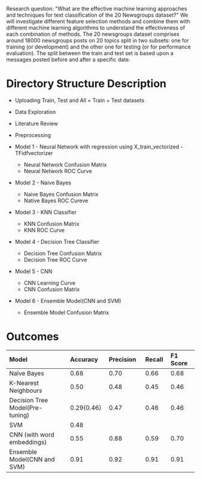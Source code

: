 Research question: "What are the effective machine learning approaches and techniques for text classification of the 20 Newsgroups dataset?" We will investigate different feature selection methods and combine them with different machine learning algorithms to understand the effectiveness of each combination of methods.
The 20 newsgroups dataset comprises around 18000 newsgroups posts on 20 topics split in two subsets: one for training (or development) and the other one for testing (or for performance evaluation). The split between the train and test set is based upon a messages posted before and after a specific date.
# Directory Structure Description

*   Uploading Train, Test and All = Train + Test datasets
*   Data Exploration
*   Literature Review
*   Preprocessing
*   Model 1 - Neural Network with regression using X\_train\_vectorized - TFidfvectorizer

    *   Neural Network Confusion Matrix
    *   Neural Network ROC Curve
*   Model 2 - Naive Bayes

    *   Naive Bayes Confusion Matrix
    *   Native Bayes ROC Cureve
*   Model 3 - KNN Classifier

    *   KNN Confusion Matrix
    *   KNN ROC Curve
*   Model 4  - Decision Tree Classifier

    *   Decision Tree Confusion Matrix
    *   Decision Tree ROC Curve
*   Model 5 - CNN

    *   CNN Learning Curve
    *   CNN Confusion Matrix
*   Model 6 - Ensemble Model(CNN and SVM)

    *   Ensemble Model Confusion Matrix

# Outcomes

| Model                            | Accuracy    | Precision   | Recall  | F1 Score  |
| :------------------------------- | :---------- | :---------- | :------ | :-------- |
| Naïve Bayes                      | 0.68        | 0.70        | 0.66    | 0.68      |
| K-Nearest Neighbours             | 0.50        | 0.48        | 0.45    | 0.46      |
| Decision Tree Model(Pre-tuning)  | 0.29(0.46)  | 0.47        | 0.46    | 0.46      |
| SVM                              | 0.48        |             |         |           |
| CNN (with word embeddings)       | 0.55        | 0.88        | 0.59    | 0.70      |
| Ensemble Model(CNN and SVM)      | 0.91        | 0.92        | 0.91    | 0.91      |
